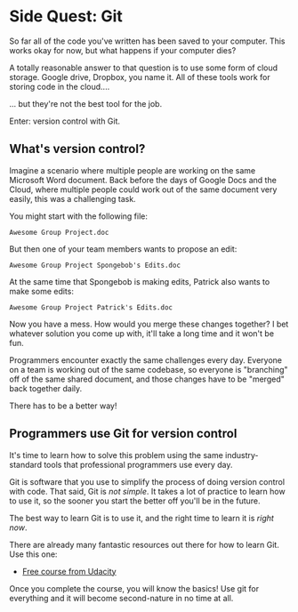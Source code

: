 # Side Quest: Git

So far all of the code you've written has been saved to your computer. This works okay for now, but what happens if your computer dies?

A totally reasonable answer to that question is to use some form of cloud storage. Google drive, Dropbox, you name it. All of these tools work for storing code in the cloud....

... but they're not the best tool for the job.

Enter: version control with Git.

## What's version control?

Imagine a scenario where multiple people are working on the same Microsoft Word document. Back before the days of Google Docs and the Cloud, where multiple people could work out of the same document very easily, this was a challenging task.

You might start with the following file:

```
Awesome Group Project.doc
```

But then one of your team members wants to propose an edit:

```
Awesome Group Project Spongebob's Edits.doc
```

At the same time that Spongebob is making edits, Patrick also wants to make some edits:

```
Awesome Group Project Patrick's Edits.doc
```

Now you have a mess. How would you merge these changes together? I bet whatever solution you come up with, it'll take a long time and it won't be fun.

Programmers encounter exactly the same challenges every day. Everyone on a team is working out of the same codebase, so everyone is "branching" off of the same shared document, and those changes have to be "merged" back together daily.

There has to be a better way!

## Programmers use Git for version control

It's time to learn how to solve this problem using the same industry-standard tools that professional programmers use every day.

Git is software that you use to simplify the process of doing version control with code. That said, Git is _not simple_. It takes a lot of practice to learn how to use it, so the sooner you start the better off you'll be in the future.

The best way to learn Git is to use it, and the right time to learn it is _right now_.

There are already many fantastic resources out there for how to learn Git. Use this one:

- [Free course from Udacity](https://www.udacity.com/course/version-control-with-git--ud123)

Once you complete the course, you will know the basics! Use git for everything and it will become second-nature in no time at all.
